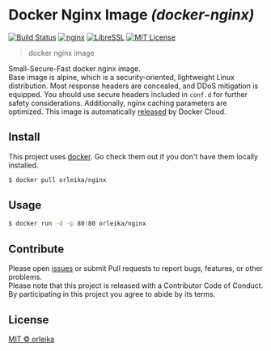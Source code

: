 # Docker Nginx Image _(docker-nginx)_

[![Build Status](https://img.shields.io/travis/orleika/docker-nginx/master.svg?style=flat-square)](https://travis-ci.org/orleika/docker-nginx)
[![nginx](http://img.shields.io/badge/nginx-v1.13.6-blue.svg?style=flat-square)](https://nginx.org/en/download.html)
[![LibreSSL](http://img.shields.io/badge/LibreSSL-v2.6.3-blue.svg?style=flat-square)](https://www.libressl.org/)
[![MIT License](http://img.shields.io/badge/license-MIT-blue.svg?style=flat-square)](https://github.com/orleika/docker-nginx/blob/master/LICENSE)

> docker nginx image

Small-Secure-Fast docker nginx image.  
Base image is alpine, which is a security-oriented, lightweight Linux distribution. Most response headers are concealed, and DDoS mitigation is equipped. You should use secure headers included in `conf.d` for further safety considerations. Additionally, nginx caching parameters are optimized. This image is automatically [released](https://hub.docker.com/r/orleika/nginx/) by Docker Cloud.

## Install

This project uses [docker](https://docs.docker.com). Go check them out if you don't have them locally installed.

```sh
$ docker pull orleika/nginx
```

## Usage

```sh
$ docker run -d -p 80:80 orleika/nginx
```

## Contribute

Please open [issues](https://github.com/orleika/docker-nginx/issues/new) or submit Pull requests to report bugs, features, or other problems.  
Please note that this project is released with a Contributor Code of Conduct. By participating in this project you agree to abide by its terms.

## License

[MIT © orleika](LICENSE)
